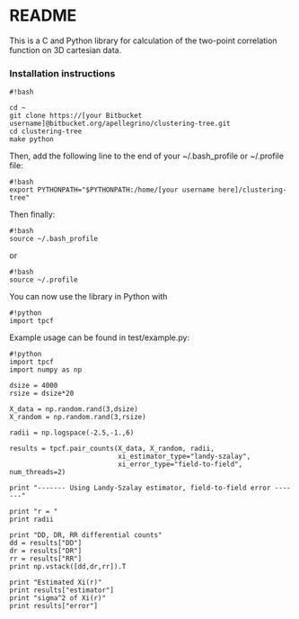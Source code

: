 # README #

This is a C and Python library for calculation of the two-point correlation function on 3D cartesian data.

### Installation instructions ###

```
#!bash

cd ~
git clone https://[your Bitbucket username]@bitbucket.org/apellegrino/clustering-tree.git
cd clustering-tree
make python
```
Then, add the following line to the end of your ~/.bash_profile or ~/.profile file:
```
#!bash
export PYTHONPATH="$PYTHONPATH:/home/[your username here]/clustering-tree"
```
Then finally:
```
#!bash
source ~/.bash_profile
```
or
```
#!bash
source ~/.profile
```
You can now use the library in Python with
```
#!python
import tpcf
```

Example usage can be found in test/example.py:

```
#!python
import tpcf
import numpy as np

dsize = 4000
rsize = dsize*20

X_data = np.random.rand(3,dsize)
X_random = np.random.rand(3,rsize)

radii = np.logspace(-2.5,-1.,6)

results = tpcf.pair_counts(X_data, X_random, radii,
                           xi_estimator_type="landy-szalay",
                           xi_error_type="field-to-field", num_threads=2)

print "------- Using Landy-Szalay estimator, field-to-field error -------"

print "r = "
print radii

print "DD, DR, RR differential counts"
dd = results["DD"]
dr = results["DR"]
rr = results["RR"]
print np.vstack([dd,dr,rr]).T

print "Estimated Xi(r)"
print results["estimator"]
print "sigma^2 of Xi(r)"
print results["error"]
```
